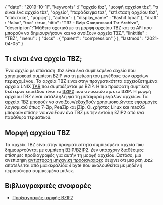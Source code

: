 {
  "date" : "2019-10-11",
  "keywords" :[ "αρχείο tbz", "μορφή αρχείου tbz", "τι είναι ένα αρχείο tbz", "αρχείο", "παράδειγμα tbz", "επέκταση αρχείου tbz", "επέκταση", "μορφή" ],
  "author" : {
    "display_name" : "Kashif Iqbal"
},
  "draft" : "false",
  "toc" : true,
  "title" :"TBZ - Bzip Compressed Tar Archive",
  "description":"Μάθετε σχετικά με τη μορφή αρχείου TBZ και τα API που μπορούν να δημιουργήσουν και να ανοίξουν αρχεία TBZ.",
  "linktitle" : "TBZ",
  "menu" : {
    "docs" : {
      "parent" : "compression"
}
},
  "lastmod" : "2021-04-05"
}

## Τι είναι ένα αρχείο TBZ;

Ένα αρχείο με επέκταση .tbz είναι ένα συμπιεσμένο αρχείο που χρησιμοποιεί συμπίεση BZIP για τη μείωση του μεγέθους των αρχείων περιεχομένου. Τα αρχεία TBZ είναι στην πραγματικότητα αρχειοθετημένα αρχεία UNIX [TAR](/el/compression/tar/) που συμπιέζονται με BZIP. Η πιο πρόσφατη συμπίεση δεύτερου επιπέδου είναι το [BZIP2](/el/compression/bz2/) που αντικατέστησε το BZIP. Η μορφή αρχείου TBZ είναι κατάλληλη για τη μεταφορά μεγάλων αρχείων. Τα αρχεία TBZ μπορούν να ανοίξουν/εξαχθούν χρησιμοποιώντας εφαρμογές λογισμικού όπως 7-Zip, PeaZip και jZip. Οι χρήστες Linux και macOS μπορούν επίσης να ανοίξουν ένα TBZ με την εντολή BZIP2 από ένα παράθυρο τερματικού.

## Μορφή αρχείου TBZ

Τα αρχεία TBZ είναι στην πραγματικότητα συμπιεσμένα αρχεία που δημιουργούνται με συμπίεση BZIP/[BZIP2](/el/compression/bz2/). Δεν υπάρχουν διαθέσιμες επίσημες προδιαγραφές για αυτήν τη μορφή αρχείου. Ωστόσο, μια ανεπίσημη [αντίστροφη μηχανική προδιαγραφές](https://github.com/dsnet/compress/blob/master/doc/bzip2-format.pdf) δείχνει ότι μια ροή .bz2 αποτελείται από μια κεφαλίδα 4 byte που ακολουθείται με μηδέν ή περισσότερα συμπιεσμένα μπλοκ.

## Βιβλιογραφικές αναφορές ##

* [Προδιαγραφές μορφής BZIP2](https://github.com/dsnet/compress/blob/master/doc/bzip2-format.pdf)

